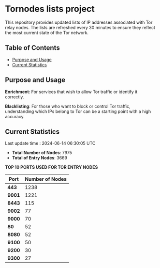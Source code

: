 # Tornodes lists project

This repository provides updated lists of IP addresses associated with Tor relay nodes. The lists are refreshed every 30 minutes to ensure they reflect the most current state of the Tor network.

## Table of Contents

- [Purpose and Usage](#purpose-and-usage)
- [Current Statistics](#current-statistics)


## Purpose and Usage

**Enrichment**: For services that wish to allow Tor traffic or identify it correctly.

**Blacklisting**: For those who want to block or control Tor traffic, understanding which IPs belong to Tor can be a starting point with a high accuracy.

## Current Statistics

Last update time : 2024-06-14 06:30:05 UTC

- **Total Number of Nodes**: 7975
- **Total of Entry Nodes**: 3669

**TOP 10 PORTS USED FOR TOR ENTRY NODES**

| **Port** | **Number of Nodes** |
|------|-----------------|
| **443**   | 1238  |
| **9001**   | 1221  |
| **8443**   | 115  |
| **9002**   | 77  |
| **9000**   | 70  |
| **80**   | 52  |
| **8080**   | 52  |
| **9100**   | 50  |
| **9200**   | 30  |
| **9300**   | 27  |

